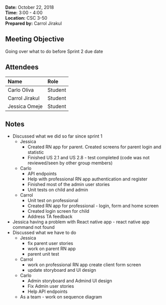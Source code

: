 **Date:** October 22, 2018  
**Time:** 3:00 - 4:00  
**Location:** CSC 3-50  
**Prepared by:** Carrol Jirakul 

## Meeting Objective

Going over what to do before Sprint 2 due date

## Attendees
|Name| **Role**
|:----------------|:---------------
|Carlo Oliva|Student |  
|Carrol Jirakul|Student|  
|Jessica Omeje|Student|

## Notes
* Discussed what we did so far since sprint 1
   * Jessica
     * Created RN app for parent. Created screens for parent login and statistic 
     * Finished US 2.1 and US 2.8 - test completed (code was not reviewed/seen by other group members)
   * Carlo
     * API endpoints 
     * Help with professional RN app authentication and register
     * Finished most of the admin user stories
     * Unit tests on child and admin
   * Carrol
     * Unit test on professional 
     * Created RN app for professional - login, form and home screen
     * Created login screen for child
     * Address TA feedback
* Jessica having a problem with React native app - react native app command not found 
* Discussed what we have to do
  * Jessica 
    * fix parent user stories
    * work on parent RN app 
    * parent unit test 
  * Carrol
    * work on professional RN app create client form screen
    * update storyboard and UI design
  * Carlo
    * Admin storyboard and Admind UI design
    * Fix Admin user stories
    * Help API endpoints
  * As a team - work on sequence diagram


